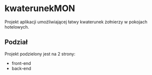 # kwaterunekMON
Projekt aplikacji umożliwiającej łatwy kwaterunek żołnierzy w pokojach hotelowych.

## Podział
Projekt podzielony jest na 2 strony:
+ front-end
+ back-end
